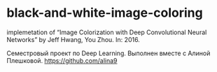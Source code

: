# black-and-white-image-coloring
implemetation of “Image Colorization with Deep Convolutional Neural Networks” by Jeff Hwang, You Zhou. In: 2016.

Семестровый проект по Deep Learning. Выполнен вместе с Алиной Плешковой. https://github.com/alina9
